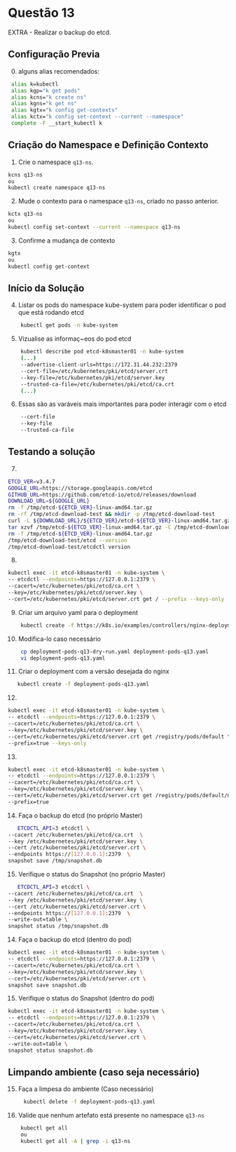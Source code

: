 # Questão 13

EXTRA - Realizar o backup do etcd.

## Configuração Previa
0. alguns alias recomendados:
```bash
 alias k=kubectl
 alias kgp="k get pods"
 alias kcns="k create ns"
 alias kgns="k get ns"
 alias kgtx="k config get-contexts"
 alias kctx="k config set-context --current --namespace"
 complete -F __start_kubectl k
```

## Criação do Namespace e Definição Contexto 
1. Crie o namespace `q13-ns`.
```bash
kcns q13-ns
ou
kubectl create namespace q13-ns
```
2. Mude o contexto para o namespace `q13-ns`, criado no passo anterior.
```bash
kctx q13-ns
ou
kubectl config set-context --current --namespace q13-ns
```
3. Confirme a mudança de contexto
```bash
kgtx
ou
kubectl config get-context
```

## Início da Solução
4. Listar os pods do namespace kube-system para poder identificar o pod que está rodando etcd
```bash
    kubectl get pods -n kube-system
```
5. Vizualise as informaç~eos do pod etcd
```bash
    kubectl describe pod etcd-k8smaster01 -n kube-system
    (...)
    --advertise-client-urls=https://172.31.44.232:2379
    --cert-file=/etc/kubernetes/pki/etcd/server.crt
    --key-file=/etc/kubernetes/pki/etcd/server.key
    --trusted-ca-file=/etc/kubernetes/pki/etcd/ca.crt
    (...)
```
6. Essas são as varáveis mais importantes para poder interagir com o etcd
```bash
    --cert-file
    --key-file
    --trusted-ca-file
```

## Testando a solução
7. 
```bash
ETCD_VER=v3.4.7
GOOGLE_URL=https://storage.googleapis.com/etcd
GITHUB_URL=https://github.com/etcd-io/etcd/releases/download
DOWNLOAD_URL=${GOOGLE_URL}
rm -f /tmp/etcd-${ETCD_VER}-linux-amd64.tar.gz
rm -rf /tmp/etcd-download-test && mkdir -p /tmp/etcd-download-test
curl -L ${DOWNLOAD_URL}/${ETCD_VER}/etcd-${ETCD_VER}-linux-amd64.tar.gz -o /tmp/etcd-${ETCD_VER}-linux-amd64.tar.gz
tar xzvf /tmp/etcd-${ETCD_VER}-linux-amd64.tar.gz -C /tmp/etcd-download-test --strip-components=1
rm -f /tmp/etcd-${ETCD_VER}-linux-amd64.tar.gz
/tmp/etcd-download-test/etcd --version
/tmp/etcd-download-test/etcdctl version
```
8. 
```bash
kubectl exec -it etcd-k8smaster01 -n kube-system \
-- etcdctl --endpoints=https://127.0.0.1:2379 \
--cacert=/etc/kubernetes/pki/etcd/ca.crt \
--key=/etc/kubernetes/pki/etcd/server.key \
--cert=/etc/kubernetes/pki/etcd/server.crt get / --prefix --keys-only
```
9. Criar um arquivo yaml para o deployment 
```bash
    kubectl create -f https://k8s.io/examples/controllers/nginx-deployment.yaml --dry-run=client -o yaml > deployment-pods-q13-dry-run.yaml
```
10. Modifica-lo caso necessário
```bash
    cp deployment-pods-q13-dry-run.yaml deployment-pods-q13.yaml
    vi deployment-pods-q13.yaml  
```
11. Criar o deployment com a versão desejada do nginx
```bash
   kubectl create -f deployment-pods-q13.yaml
```
12. 
```bash
kubectl exec -it etcd-k8smaster01 -n kube-system \
-- etcdctl --endpoints=https://127.0.0.1:2379 \
--cacert=/etc/kubernetes/pki/etcd/ca.crt \
--key=/etc/kubernetes/pki/etcd/server.key \
--cert=/etc/kubernetes/pki/etcd/server.crt get /registry/pods/default \
--prefix=true --keys-only
```
13. 
```bash
kubectl exec -it etcd-k8smaster01 -n kube-system \
-- etcdctl --endpoints=https://127.0.0.1:2379 \
--cacert=/etc/kubernetes/pki/etcd/ca.crt \
--key=/etc/kubernetes/pki/etcd/server.key \
--cert=/etc/kubernetes/pki/etcd/server.crt get /registry/pods/default/nginx \
--prefix=true    
```
14. Faça o backup do etcd (no próprio Master)
```bash
   ETCDCTL_API=3 etcdctl \
--cacert /etc/kubernetes/pki/etcd/ca.crt  \
--key /etc/kubernetes/pki/etcd/server.key \
--cert /etc/kubernetes/pki/etcd/server.crt \
--endpoints https://[127.0.0.1]:2379  \
snapshot save /tmp/snapshot.db
```
15. Verifique o status do Snapshot (no próprio Master)
```bash
   ETCDCTL_API=3 etcdctl \
--cacert /etc/kubernetes/pki/etcd/ca.crt  \
--key /etc/kubernetes/pki/etcd/server.key \
--cert /etc/kubernetes/pki/etcd/server.crt \
--endpoints https://[127.0.0.1]:2379  \
--write-out=table \
snapshot status /tmp/snapshot.db
```

14. Faça o backup do etcd (dentro do pod)
```bash
kubectl exec -it etcd-k8smaster01 -n kube-system \
-- etcdctl --endpoints=https://127.0.0.1:2379 \
--cacert=/etc/kubernetes/pki/etcd/ca.crt \
--key=/etc/kubernetes/pki/etcd/server.key \
--cert=/etc/kubernetes/pki/etcd/server.crt \
snapshot save snapshot.db
```
15. Verifique o status do Snapshot (dentro do pod)
```bash
kubectl exec -it etcd-k8smaster01 -n kube-system \
-- etcdctl --endpoints=https://127.0.0.1:2379 \
--cacert=/etc/kubernetes/pki/etcd/ca.crt \
--key=/etc/kubernetes/pki/etcd/server.key \
--cert=/etc/kubernetes/pki/etcd/server.crt \
--write-out=table \
snapshot status snapshot.db
```

## Limpando ambiente (caso seja necessário)
15. Faça a limpesa do ambiente (Caso necessário)
```bash
     kubectl delete -f deployment-pods-q13.yaml
```
16. Valide que nenhum artefato está presente no namespace `q13-ns`
```bash
    kubectl get all
    ou
    kubectl get all -A | grep -i q13-ns
```